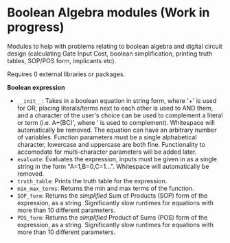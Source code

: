 # Boolean Algebra modules (Work in progress)
Modules to help with problems relating to boolean algebra and digital circuit design (calculating Gate Input Cost, boolean simplification, printing truth tables, SOP/POS form, implicants etc). 

Requires 0 external libraries or packages. 

**Boolean expression**
- `__init__`: Takes in a boolean equation in string form, where '+' is used for OR, placing literals/terms next to each other is used to AND them, and a character of the user's choice can be used to complement a literal or term (i.e. A+(BC)', where ' is used to complement). Whitespace will automatically be removed. The equation can have an arbitrary number of variables. Function parameters must be a single alphabetical character, lowercase and uppercase are both fine. Functionality to accomodate for multi-character parameters will be added later. 
- `evaluate`: Evaluates the expression, inputs must be given in as a single string in the form "A=1,B=0,C=1...". Whitespace will automatically be removed. 
- `truth_table`: Prints the truth table for the expression.
- `min_max_terms`: Returns the min and max terms of the function.
- `SOP_form`: Returns the *simplified* Sum of Products (SOP) form of the expression, as a string. Significantly slow runtimes for equations with more than 10 different parameters.
- `POS_form`: Returns the *simplified* Product of Sums (POS) form of the expression, as a string. Significantly slow runtimes for equations with more than 10 different parameters.
